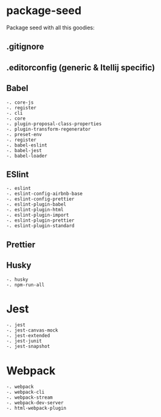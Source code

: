 # package-seed
Package seed with all this goodies:

## .gitignore

## .editorconfig (generic & Itellij specific)

## Babel
    -. core-js
    -. register
    -. cli
    -. core
    -. plugin-proposal-class-properties
    -. plugin-transform-regenerator
    -. preset-env
    -. register
    -. babel-eslint
    -. babel-jest
    -. babel-loader

## ESlint
    -. eslint
    -. eslint-config-airbnb-base
    -. eslint-config-prettier
    -. eslint-plugin-babel
    -. eslint-plugin-html
    -. eslint-plugin-import
    -. eslint-plugin-prettier
    -. eslint-plugin-standard

## Prettier

## Husky
    -. husky
    -. npm-run-all
# Jest
    -. jest
    -. jest-canvas-mock
    -. jest-extended
    -. jest-junit
    -. jest-snapshot
    
# Webpack
    -. webpack
    -. webpack-cli
    -. webpack-stream    
    -. webpack-dev-server
    -. html-webpack-plugin
